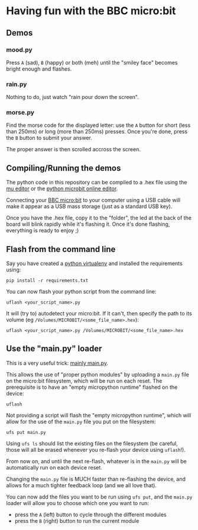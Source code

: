 # Having fun with the BBC micro:bit

## Demos

### mood.py

Press `A` (sad), `B` (happy) or both (meh) until the "smiley face" becomes
bright enough and flashes.

### rain.py

Nothing to do, just watch "rain pour down the screen".

### morse.py

Find the morse code for the displayed letter: use the `A` button for short
(less than 250ms) or long (more than 250ms) presses. Once you're done, press
the `B` button to submit your answer.

The proper answer is then scrolled accross the screen.


## Compiling/Running the demos

The python code in this repository can be compiled to a .hex file using the
[mu editor](http://codewith.mu/) or the
[python microbit online editor](http://python.microbit.org/editor.html).

Connecting your [BBC micro:bit](https://www.microbit.org/) to your computer
using a USB cable will make it appear as a USB mass storage (just as a standard
USB key).

Once you have the .hex file, copy it to the "folder", the led at the back of
the board will blink rapidly while it's flashing it. Once it's done flashing,
everything is ready to enjoy ;)


## Flash from the command line

Say you have created a
[python virtualenv](http://docs.python-guide.org/en/latest/dev/virtualenvs/)
and installed the requirements using:

```
pip install -r requirements.txt
```

You can now flash your python script from the command line:

```
uflash <your_script_name>.py
```

It will (try to) autodetect your micro:bit. If it can't, then specify the path
to its volume (eg `/Volumes/MICROBIT/<some_file_name>.hex`):

```
uflash <your_script_name>.py /Volumes/MICROBIT/<some_file_name>.hex
```


## Use the "main.py" loader

This is a very useful trick:
[mainly main.py](https://microbit-micropython.readthedocs.io/en/latest/tutorials/storage.html#mainly-main-py).

This allows the use of "proper python modules" by uploading a `main.py` file on
the micro:bit filesystem, which will be run on each reset. The prerequisite is
to have an "empty micropython runtime" flashed on the device:

```
uflash
```

Not providing a script will flash the "empty micropython runtime", which will
allow for the use of the `main.py` file you put on the filesystem:

```
ufs put main.py
```

Using `ufs ls` should list the existing files on the filesystem (be careful,
those will all be erased whenever you re-flash your device using `uflash`!).

From now on, and until the next re-flash, whatever is in the `main.py` will be
automatically run on each device reset.

Changing the `main.py` file is MUCH faster than re-flashing the device, and
allows for a much tighter feedback loop (and we all love that).

You can now add the files you want to be run using `ufs put`, and the `main.py`
loader will allow you to choose which one you want to run:
- press the `A` (left) button to cycle through the different modules
- press the `B` (right) button to run the current module
